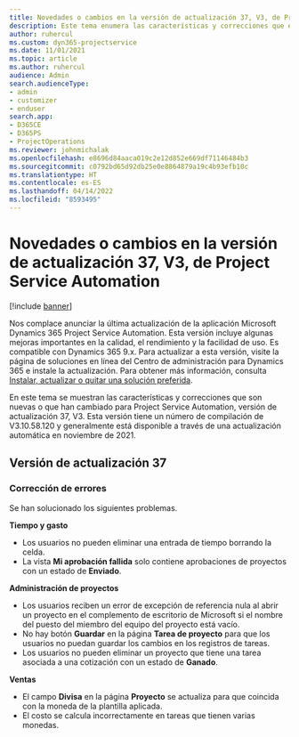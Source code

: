```yaml
---
title: Novedades o cambios en la versión de actualización 37, V3, de Project Service Automation
description: Este tema enumera las características y correcciones que están disponibles en Microsoft Dynamics 365 Project Service Automation, versión de actualización 37, V3.
author: ruhercul
ms.custom: dyn365-projectservice
ms.date: 11/01/2021
ms.topic: article
ms.author: ruhercul
audience: Admin
search.audienceType:
- admin
- customizer
- enduser
search.app:
- D365CE
- D365PS
- ProjectOperations
ms.reviewer: johnmichalak
ms.openlocfilehash: e8696d84aaca019c2e12d852e669df71146484b3
ms.sourcegitcommit: c0792bd65d92db25e0e8864879a19c4b93efb10c
ms.translationtype: HT
ms.contentlocale: es-ES
ms.lasthandoff: 04/14/2022
ms.locfileid: "8593495"
---
```

# <a name="whats-new-or-changed-in-project-service-automation-update-release-37-v3"></a>Novedades o cambios en la versión de actualización 37, V3, de Project Service Automation

[!include [banner](../includes/psa-now-project-operations.md)]

Nos complace anunciar la última actualización de la aplicación Microsoft Dynamics 365 Project Service Automation. Esta versión incluye algunas mejoras importantes en la calidad, el rendimiento y la facilidad de uso. Es compatible con Dynamics 365 9.x. Para actualizar a esta versión, visite la página de soluciones en línea del Centro de administración para Dynamics 365 e instale la actualización. Para obtener más información, consulta [Instalar, actualizar o quitar una solución preferida](/power-platform/admin/install-remove-preferred-solution).

En este tema se muestran las características y correcciones que son nuevas o que han cambiado para Project Service Automation, versión de actualización 37, V3. Esta versión tiene un número de compilación de V3.10.58.120 y generalmente está disponible a través de una actualización automática en noviembre de 2021.

## <a name="update-release-37"></a>Versión de actualización 37

### <a name="bug-fixes"></a>Corrección de errores

Se han solucionado los siguientes problemas.

**Tiempo y gasto**
- Los usuarios no pueden eliminar una entrada de tiempo borrando la celda.
- La vista **Mi aprobación fallida** solo contiene aprobaciones de proyectos con un estado de **Enviado**.

**Administración de proyectos**
- Los usuarios reciben un error de excepción de referencia nula al abrir un proyecto en el complemento de escritorio de Microsoft si el nombre del puesto del miembro del equipo del proyecto está vacío.
- No hay botón **Guardar** en la página **Tarea de proyecto** para que los usuarios no puedan guardar los cambios en los registros de tareas.
- Los usuarios no pueden eliminar un proyecto que tiene una tarea asociada a una cotización con un estado de **Ganado**.

**Ventas**
- El campo **Divisa** en la página **Proyecto** se actualiza para que coincida con la moneda de la plantilla aplicada.
- El costo se calcula incorrectamente en tareas que tienen varias monedas.
